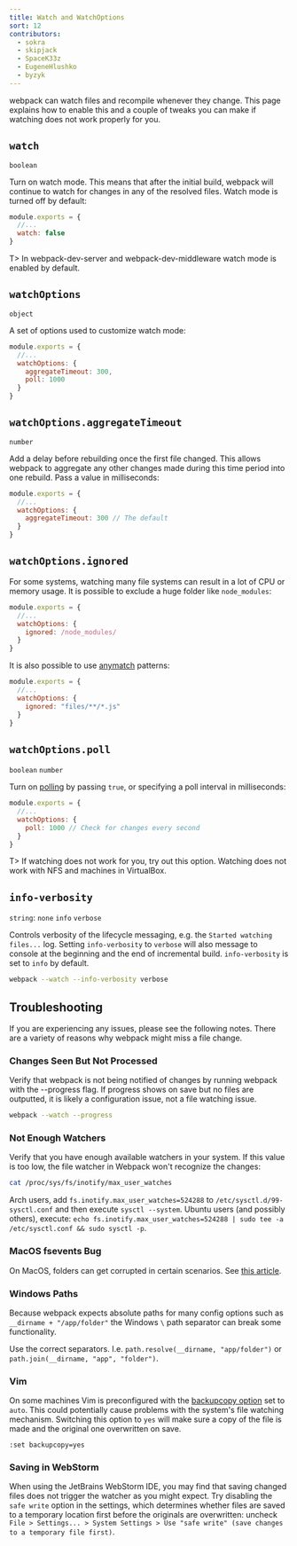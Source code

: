 ```yaml
---
title: Watch and WatchOptions
sort: 12
contributors:
  - sokra
  - skipjack
  - SpaceK33z
  - EugeneHlushko
  - byzyk
---
```


webpack can watch files and recompile whenever they change. This page explains how to enable this and a couple of tweaks you can make if watching does not work properly for you.


## `watch`

`boolean`

Turn on watch mode. This means that after the initial build, webpack will continue to watch for changes in any of the resolved files. Watch mode is turned off by default:

```js
module.exports = {
  //...
  watch: false
}
```

T> In webpack-dev-server and webpack-dev-middleware watch mode is enabled by default.


## `watchOptions`

`object`

A set of options used to customize watch mode:

```js
module.exports = {
  //...
  watchOptions: {
    aggregateTimeout: 300,
    poll: 1000
  }
}
```


## `watchOptions.aggregateTimeout`

`number`

Add a delay before rebuilding once the first file changed. This allows webpack to aggregate any other changes made during this time period into one rebuild. Pass a value in milliseconds:

```js
module.exports = {
  //...
  watchOptions: {
    aggregateTimeout: 300 // The default
  }
}
```


## `watchOptions.ignored`

For some systems, watching many file systems can result in a lot of CPU or memory usage. It is possible to exclude a huge folder like `node_modules`:

```js
module.exports = {
  //...
  watchOptions: {
    ignored: /node_modules/
  }
}
```

It is also possible to use [anymatch](https://github.com/micromatch/anymatch) patterns:

```js
module.exports = {
  //...
  watchOptions: {
    ignored: "files/**/*.js"
  }
}
```


## `watchOptions.poll`

`boolean` `number`

Turn on [polling](https://whatis.techtarget.com/definition/polling) by passing `true`, or specifying a poll interval in milliseconds:

```js
module.exports = {
  //...
  watchOptions: {
    poll: 1000 // Check for changes every second
  }
}
```

T> If watching does not work for you, try out this option. Watching does not work with NFS and machines in VirtualBox.


## `info-verbosity`

`string`: `none` `info` `verbose`

Controls verbosity of the lifecycle messaging, e.g. the `Started watching files...` log. Setting `info-verbosity` to `verbose` will also message to console at the beginning and the end of incremental build. `info-verbosity` is set to `info` by default.

```bash
webpack --watch --info-verbosity verbose
```


## Troubleshooting

If you are experiencing any issues, please see the following notes. There are a variety of reasons why webpack might miss a file change.

### Changes Seen But Not Processed

Verify that webpack is not being notified of changes by running webpack with the --progress flag. If progress shows on save but no files are outputted, it is likely a configuration issue, not a file watching issue.

```bash
webpack --watch --progress
```

### Not Enough Watchers

Verify that you have enough available watchers in your system. If this value is too low, the file watcher in Webpack won't recognize the changes:

```bash
cat /proc/sys/fs/inotify/max_user_watches
```

Arch users, add `fs.inotify.max_user_watches=524288` to `/etc/sysctl.d/99-sysctl.conf` and then execute `sysctl --system`. Ubuntu users (and possibly others), execute: `echo fs.inotify.max_user_watches=524288 | sudo tee -a /etc/sysctl.conf && sudo sysctl -p`.

### MacOS fsevents Bug

On MacOS, folders can get corrupted in certain scenarios. See [this article](https://github.com/livereload/livereload-site/blob/master/livereload.com/_articles/troubleshooting/os-x-fsevents-bug-may-prevent-monitoring-of-certain-folders.md).

### Windows Paths

Because webpack expects absolute paths for many config options such as `__dirname + "/app/folder"` the Windows `\` path separator can break some functionality.

Use the correct separators. I.e. `path.resolve(__dirname, "app/folder")` or `path.join(__dirname, "app", "folder")`.

### Vim

On some machines Vim is preconfigured with the [backupcopy option](http://vimdoc.sourceforge.net/htmldoc/options.html#'backupcopy') set to `auto`. This could potentially cause problems with the system's file watching mechanism. Switching this option to `yes` will make sure a copy of the file is made and the original one overwritten on save.

`:set backupcopy=yes`

### Saving in WebStorm

When using the JetBrains WebStorm IDE, you may find that saving changed files does not trigger the watcher as you might expect. Try disabling the `safe write` option in the settings, which determines whether files are saved to a temporary location first before the originals are overwritten: uncheck `File > Settings... > System Settings > Use "safe write" (save changes to a temporary file first)`.
